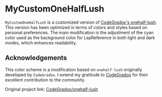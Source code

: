 # MyCustomOneHalfLush

`MyCustomOneHalfLush` is a customized version of [CodeGradox's onehalf-lush](https://github.com/CodeGradox/onehalf-lush). This version has been optimized in terms of colors and styles based on personal preferences. The main modification is the adjustment of the cyan color used as the background color for LspReference in both light and dark modes, which enhances readability.

## Acknowledgements

This color scheme is a modification based on `onehalf-lush` originally developed by `CodeGradox`. I extend my gratitude to [CodeGradox](https://github.com/CodeGradox) for their excellent contribution to the community.

Original project link: [CodeGradox/onehalf-lush](https://github.com/CodeGradox/onehalf-lush)
